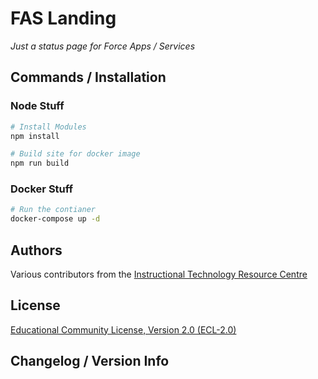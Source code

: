 # FAS Landing
_Just a status page for Force Apps / Services_



## Commands / Installation
### Node Stuff
```sh
# Install Modules
npm install

# Build site for docker image
npm run build
```

### Docker Stuff
```sh
# Run the contianer
docker-compose up -d
```

## Authors
Various contributors from the [Instructional Technology Resource Centre](https://itrc.uwo.ca)

## License
[Educational Community License, Version 2.0 (ECL-2.0)](http://opensource.org/licenses/ECL-2.0)

## Changelog / Version Info
